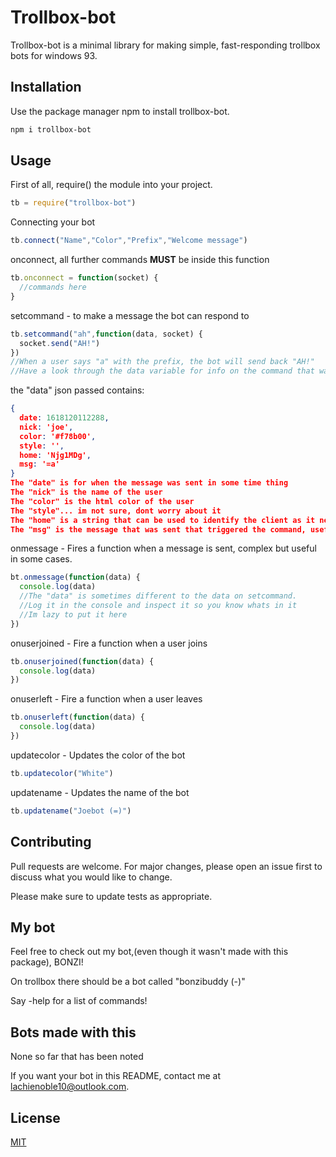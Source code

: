 # Trollbox-bot

Trollbox-bot is a minimal library for making simple, fast-responding trollbox bots for windows 93.

## Installation

Use the package manager npm to install trollbox-bot.

```bash
npm i trollbox-bot
```

## Usage

First of all, require() the module into your project.
```js
tb = require("trollbox-bot")
```
Connecting your bot
```js
tb.connect("Name","Color","Prefix","Welcome message")
```
onconnect, all further commands **MUST** be inside this function
```js
tb.onconnect = function(socket) {
  //commands here
}
```
setcommand - to make a message the bot can respond to
```js
tb.setcommand("ah",function(data, socket) {
  socket.send("AH!")
})
//When a user says "a" with the prefix, the bot will send back "AH!"
//Have a look through the data variable for info on the command that was sent.
```
the "data" json passed contains:
```json
{
  date: 1618120112288, 
  nick: 'joe',
  color: '#f78b00',
  style: '',
  home: 'Njg1MDg',
  msg: '=a'
}
The "date" is for when the message was sent in some time thing
The "nick" is the name of the user
The "color" is the html color of the user
The "style"... im not sure, dont worry about it
The "home" is a string that can be used to identify the client as it never changes
The "msg" is the message that was sent that triggered the command, useful for more advanced commands

```

onmessage - Fires a function when a message is sent, complex but useful in some cases.
```js
bt.onmessage(function(data) {
  console.log(data)
  //The "data" is sometimes different to the data on setcommand.
  //Log it in the console and inspect it so you know whats in it
  //Im lazy to put it here
})
```

onuserjoined - Fire a function when a user joins
```js
tb.onuserjoined(function(data) {
  console.log(data)
})
```

onuserleft - Fire a function when a user leaves
```js
tb.onuserleft(function(data) {
  console.log(data)
})
```
updatecolor - Updates the color of the bot
```js
tb.updatecolor("White")
```

updatename - Updates the name of the bot
```js
tb.updatename("Joebot (=)")
```

## Contributing
Pull requests are welcome. For major changes, please open an issue first to discuss what you would like to change.

Please make sure to update tests as appropriate.

## My bot
Feel free to check out my bot,(even though it wasn't made with this package), BONZI!

On trollbox there should be a bot called "bonzibuddy (-)"

Say -help for a list of commands!

## Bots made with this
None so far that has been noted

If you want your bot in this README, contact me at
lachienoble10@outlook.com.

## License
[MIT](https://choosealicense.com/licenses/mit/)
